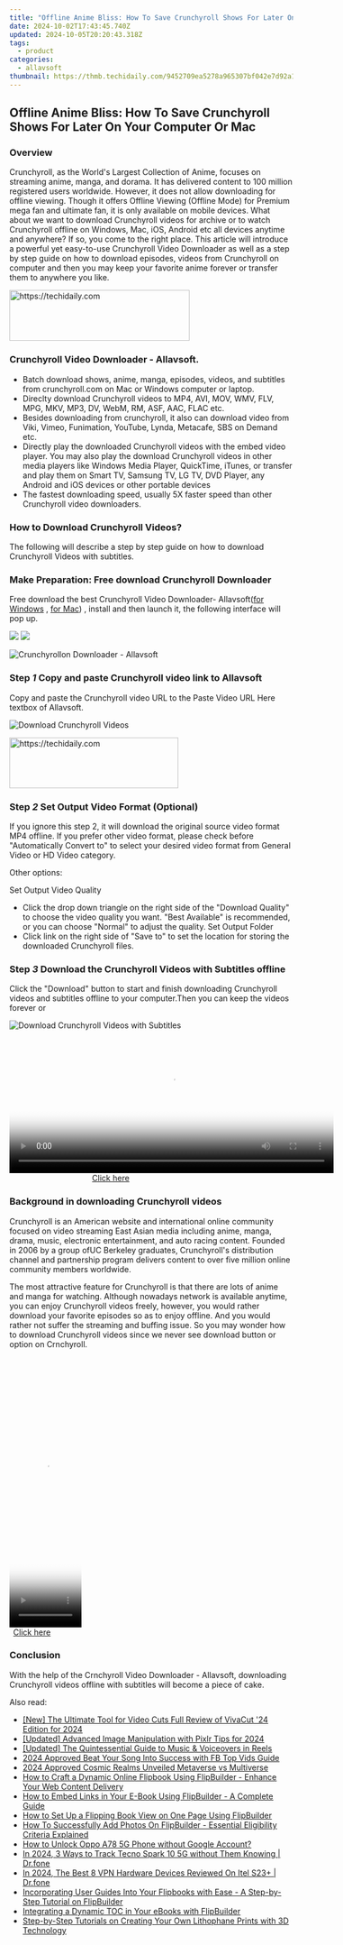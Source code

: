 ```yaml
---
title: "Offline Anime Bliss: How To Save Crunchyroll Shows For Later On Your Computer Or Mac"
date: 2024-10-02T17:43:45.740Z
updated: 2024-10-05T20:20:43.318Z
tags:
  - product
categories:
  - allavsoft
thumbnail: https://thmb.techidaily.com/9452709ea5278a965307bf042e7d92a12b881e1c879f75105867000ed51ea454.jpg
---
```


## Offline Anime Bliss: How To Save Crunchyroll Shows For Later On Your Computer Or Mac

### Overview

Crunchyroll, as the World's Largest Collection of Anime, focuses on streaming anime, manga, and dorama. It has delivered content to 100 million registered users worldwide. However, it does not allow downloading for offline viewing. Though it offers Offline Viewing (Offline Mode) for Premium mega fan and ultimate fan, it is only available on mobile devices. What about we want to download Crunchyroll videos for archive or to watch Crunchyroll offline on Windows, Mac, iOS, Android etc all devices anytime and anywhere? If so, you come to the right place. This article will introduce a powerful yet easy-to-use Crunchyroll Video Downloader as well as a step by step guide on how to download episodes, videos from Crunchyroll on computer and then you may keep your favorite anime forever or transfer them to anywhere you like.

<!-- affiliate ads begin -->
<a href="https://bluettius.sjv.io/c/5597632/2139121/17108" target="_top" id="2139121">
  <img src="//a.impactradius-go.com/display-ad/17108-2139121" border="0" alt="https://techidaily.com" width="320" height="90"/>
</a>
<img height="0" width="0" src="https://bluettius.sjv.io/i/5597632/2139121/17108" style="position:absolute;visibility:hidden;" border="0" />
<!-- affiliate ads end -->

### Crunchyroll Video Downloader - Allavsoft.

* Batch download shows, anime, manga, episodes, videos, and subtitles from crunchyroll.com on Mac or Windows computer or laptop.
* Direclty download Crunchyroll videos to MP4, AVI, MOV, WMV, FLV, MPG, MKV, MP3, DV, WebM, RM, ASF, AAC, FLAC etc.
* Besides downloading from crunchyroll, it also can download video from Viki, Vimeo, Funimation, YouTube, Lynda, Metacafe, SBS on Demand etc.
* Directly play the downloaded Crunchyroll videos with the embed video player. You may also play the download Crunchyroll videos in other media players like Windows Media Player, QuickTime, iTunes, or transfer and play them on Smart TV, Samsung TV, LG TV, DVD Player, any Android and iOS devices or other portable devices
* The fastest downloading speed, usually 5X faster speed than other Crunchyroll video downloaders.

### How to Download Crunchyroll Videos?

The following will describe a step by step guide on how to download Crunchyroll Videos with subtitles.

### Make Preparation: Free download Crunchyroll Downloader

Free download the best Crunchyroll Video Downloader- Allavsoft([for Windows](https://tools.techidaily.com/allavsoft/products/) , [for Mac](https://tools.techidaily.com/allavsoft/products/)) , install and then launch it, the following interface will pop up.

[![](https://www.allavsoft.com/how-to/../images/how-to/free-download-win.jpg)](https://tools.techidaily.com/allavsoft/products/) [![](https://www.allavsoft.com/how-to/../images/how-to/free-download-mac.jpg)](https://tools.techidaily.com/allavsoft/products/)

![Crunchyrollon Downloader - Allavsoft](https://www.allavsoft.com/how-to/../images/allavsoft/screen-shot-600.jpg)

### Step _1_ Copy and paste Crunchyroll video link to Allavsoft

Copy and paste the Crunchyroll video URL to the Paste Video URL Here textbox of Allavsoft.

![Download Crunchyroll Videos](https://www.allavsoft.com/how-to/../images/how-to/viki-video-downloader/viki-video-download.jpg)

<!-- affiliate ads begin -->
<a href="https://aligracehair.sjv.io/c/5597632/1975802/19272" target="_top" id="1975802">
  <img src="//a.impactradius-go.com/display-ad/19272-1975802" border="0" alt="https://techidaily.com" width="300" height="90"/>
</a>
<img height="0" width="0" src="https://aligracehair.sjv.io/i/5597632/1975802/19272" style="position:absolute;visibility:hidden;" border="0" />
<!-- affiliate ads end -->

### Step _2_ Set Output Video Format (Optional)

If you ignore this step 2, it will download the original source video format MP4 offline. If you prefer other video format, please check before "Automatically Convert to" to select your desired video format from General Video or HD Video category.

Other options:

Set Output Video Quality
* Click the drop down triangle on the right side of the "Download Quality" to choose the video quality you want. "Best Available" is recommended, or you can choose "Normal" to adjust the quality.
Set Output Folder
* Click link on the right side of "Save to" to set the location for storing the downloaded Crunchyroll files.

### Step _3_ Download the Crunchyroll Videos with Subtitles offline

Click the "Download" button to start and finish downloading Crunchyroll videos and subtitles offline to your computer.Then you can keep the videos forever or 

![Download Crunchyroll Videos with Subtitles](https://www.allavsoft.com/how-to/../images/how-to/download-crunchyroll-videos.png)

<!-- affiliate ads begin -->
<span id="1982456">
					<video width="576" height="240" style="cursor:pointer"
           poster="//a.impactradius-go.com/display-clicktoplayimage/1982456.png"
           onclick="if(!this.playClicked){this.play();this.setAttribute('controls',true);this.playClicked=true;}">
	   <source src="//a.impactradius-go.com/display-ad/22993-1982456">
	   <img src="//a.impactradius-go.com/display-clicktoplayimage/1982456.png" style="border: none; height: 100%; width: 100%; object-fit: contain">
	</video>
	<div style="width:360px;text-align:center"><a href="javascript:window.open(decodeURIComponent('https%3A%2F%2Fhomestyler.sjv.io%2Fc%2F5597632%2F1982456%2F22993'), '_blank');void(0);">Click here</a></div>
</span>
<img height="0" width="0" src="https://imp.pxf.io/i/5597632/1982456/22993" style="position:absolute;visibility:hidden;" border="0" />
<!-- affiliate ads end -->

### Background in downloading Crunchyroll videos

Crunchyroll is an American website and international online community focused on video streaming East Asian media including anime, manga, drama, music, electronic entertainment, and auto racing content. Founded in 2006 by a group ofUC Berkeley graduates, Crunchyroll's distribution channel and partnership program delivers content to over five million online community members worldwide.

The most attractive feature for Crunchyroll is that there are lots of anime and manga for watching. Although nowadays network is available anytime, you can enjoy Crunchyroll videos freely, however, you would rather download your favorite episodes so as to enjoy offline. And you would rather not suffer the streaming and buffing issue. So you may wonder how to download Crunchyroll videos since we never see download button or option on Crnchyroll.

<!-- affiliate ads begin -->
<span id="1977032">
					<video width="128" height="480" style="cursor:pointer"
           poster="//a.impactradius-go.com/display-clicktoplayimage/1977032.png"
           onclick="if(!this.playClicked){this.play();this.setAttribute('controls',true);this.playClicked=true;}">
	   <source src="//a.impactradius-go.com/display-ad/22993-1977032">
	   <img src="//a.impactradius-go.com/display-clicktoplayimage/1977032.png" style="border: none; height: 100%; width: 100%; object-fit: contain">
	</video>
	<div style="width:80px;text-align:center"><a href="javascript:window.open(decodeURIComponent('https%3A%2F%2Fhomestyler.sjv.io%2Fc%2F5597632%2F1977032%2F22993'), '_blank');void(0);">Click here</a></div>
</span>
<img height="0" width="0" src="https://imp.pxf.io/i/5597632/1977032/22993" style="position:absolute;visibility:hidden;" border="0" />
<!-- affiliate ads end -->

### Conclusion

With the help of the Crnchyroll Video Downloader - Allavsoft, downloading Crunchyroll videos offline with subtitles will become a piece of cake.

<ins class="adsbygoogle"
     style="display:block"
     data-ad-format="autorelaxed"
     data-ad-client="ca-pub-7571918770474297"
     data-ad-slot="1223367746"></ins>

<ins class="adsbygoogle"
     style="display:block"
     data-ad-client="ca-pub-7571918770474297"
     data-ad-slot="8358498916"
     data-ad-format="auto"
     data-full-width-responsive="true"></ins>

<span class="atpl-alsoreadstyle">Also read:</span>
<div><ul>
<li><a href="https://article-files.techidaily.com/new-the-ultimate-tool-for-video-cuts-full-review-of-vivacut-24-edition-for-2024/"><u>[New] The Ultimate Tool for Video Cuts Full Review of VivaCut '24 Edition for 2024</u></a></li>
<li><a href="https://vp-tips.techidaily.com/updated-advanced-image-manipulation-with-pixlr-tips-for-2024/"><u>[Updated] Advanced Image Manipulation with Pixlr Tips for 2024</u></a></li>
<li><a href="https://instagram-clips.techidaily.com/updated-the-quintessential-guide-to-music-and-voiceovers-in-reels/"><u>[Updated] The Quintessential Guide to Music & Voiceovers in Reels</u></a></li>
<li><a href="https://facebook-video-recording.techidaily.com/2024-approved-beat-your-song-into-success-with-fb-top-vids-guide/"><u>2024 Approved Beat Your Song Into Success with FB Top Vids Guide</u></a></li>
<li><a href="https://fox-cloud.techidaily.com/2024-approved-cosmic-realms-unveiled-metaverse-vs-multiverse/"><u>2024 Approved Cosmic Realms Unveiled Metaverse vs Multiverse</u></a></li>
<li><a href="https://win-webster.techidaily.com/how-to-craft-a-dynamic-online-flipbook-using-flipbuilder-enhance-your-web-content-delivery/"><u>How to Craft a Dynamic Online Flipbook Using FlipBuilder - Enhance Your Web Content Delivery</u></a></li>
<li><a href="https://win-webster.techidaily.com/how-to-embed-links-in-your-e-book-using-flipbuilder-a-complete-guide/"><u>How to Embed Links in Your E-Book Using FlipBuilder - A Complete Guide</u></a></li>
<li><a href="https://win-webster.techidaily.com/how-to-set-up-a-flipping-book-view-on-one-page-using-flipbuilder/"><u>How to Set Up a Flipping Book View on One Page Using FlipBuilder</u></a></li>
<li><a href="https://win-webster.techidaily.com/how-to-successfully-add-photos-on-flipbuilder-essential-eligibility-criteria-explained/"><u>How To Successfully Add Photos On FlipBuilder - Essential Eligibility Criteria Explained</u></a></li>
<li><a href="https://easy-unlock-android.techidaily.com/how-to-unlock-oppo-a78-5g-phone-without-google-account-by-drfone-android/"><u>How to Unlock Oppo A78 5G Phone without Google Account?</u></a></li>
<li><a href="https://android-location-track.techidaily.com/in-2024-3-ways-to-track-tecno-spark-10-5g-without-them-knowing-drfone-by-drfone-virtual-android/"><u>In 2024, 3 Ways to Track Tecno Spark 10 5G without Them Knowing | Dr.fone</u></a></li>
<li><a href="https://phone-solutions.techidaily.com/in-2024-the-best-8-vpn-hardware-devices-reviewed-on-itel-s23plus-drfone-by-drfone-virtual-android/"><u>In 2024, The Best 8 VPN Hardware Devices Reviewed On Itel S23+ | Dr.fone</u></a></li>
<li><a href="https://win-webster.techidaily.com/incorporating-user-guides-into-your-flipbooks-with-ease-a-step-by-step-tutorial-on-flipbuilder/"><u>Incorporating User Guides Into Your Flipbooks with Ease - A Step-by-Step Tutorial on FlipBuilder</u></a></li>
<li><a href="https://win-webster.techidaily.com/integrating-a-dynamic-toc-in-your-ebooks-with-flipbuilder/"><u>Integrating a Dynamic TOC in Your eBooks with FlipBuilder</u></a></li>
<li><a href="https://hardware-tips.techidaily.com/step-by-step-tutorials-on-creating-your-own-lithophane-prints-with-3d-technology/"><u>Step-by-Step Tutorials on Creating Your Own Lithophane Prints with 3D Technology</u></a></li>
</ul></div>

